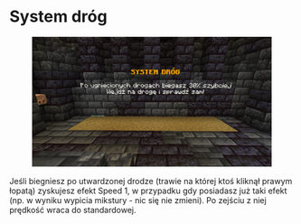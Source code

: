 # System dróg

<figure><img src="../.gitbook/assets/image.png" alt=""><figcaption></figcaption></figure>

Jeśli biegniesz po utwardzonej drodze (trawie na której ktoś kliknął prawym łopatą) zyskujesz efekt Speed 1, w przypadku gdy posiadasz już taki efekt (np. w wyniku wypicia mikstury - nic się nie zmieni). Po zejściu z niej prędkość wraca do standardowej.
